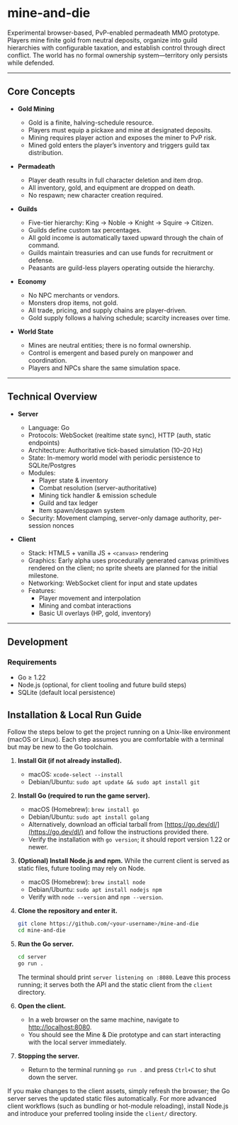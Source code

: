 # mine-and-die

Experimental browser-based, PvP-enabled permadeath MMO prototype. Players mine finite gold from neutral deposits, organize into guild hierarchies with configurable taxation, and establish control through direct conflict. The world has no formal ownership system—territory only persists while defended.

---

## Core Concepts

- **Gold Mining**
  - Gold is a finite, halving-schedule resource.
  - Players must equip a pickaxe and mine at designated deposits.
  - Mining requires player action and exposes the miner to PvP risk.
  - Mined gold enters the player’s inventory and triggers guild tax distribution.

- **Permadeath**
  - Player death results in full character deletion and item drop.
  - All inventory, gold, and equipment are dropped on death.
  - No respawn; new character creation required.

- **Guilds**
  - Five-tier hierarchy: King → Noble → Knight → Squire → Citizen.
  - Guilds define custom tax percentages.
  - All gold income is automatically taxed upward through the chain of command.
  - Guilds maintain treasuries and can use funds for recruitment or defense.
  - Peasants are guild-less players operating outside the hierarchy.

- **Economy**
  - No NPC merchants or vendors.
  - Monsters drop items, not gold.
  - All trade, pricing, and supply chains are player-driven.
  - Gold supply follows a halving schedule; scarcity increases over time.

- **World State**
  - Mines are neutral entities; there is no formal ownership.
  - Control is emergent and based purely on manpower and coordination.
  - Players and NPCs share the same simulation space.

---

## Technical Overview

- **Server**
  - Language: Go
  - Protocols: WebSocket (realtime state sync), HTTP (auth, static endpoints)
  - Architecture: Authoritative tick-based simulation (10–20 Hz)
  - State: In-memory world model with periodic persistence to SQLite/Postgres
  - Modules:
    - Player state & inventory
    - Combat resolution (server-authoritative)
    - Mining tick handler & emission schedule
    - Guild and tax ledger
    - Item spawn/despawn system
  - Security: Movement clamping, server-only damage authority, per-session nonces

- **Client**
  - Stack: HTML5 + vanilla JS + `<canvas>` rendering
  - Graphics: Early alpha uses procedurally generated canvas primitives rendered on the client; no sprite sheets are planned for the initial milestone.
  - Networking: WebSocket client for input and state updates
  - Features:
    - Player movement and interpolation
    - Mining and combat interactions
    - Basic UI overlays (HP, gold, inventory)

---

## Development

### Requirements
- Go ≥ 1.22
- Node.js (optional, for client tooling and future build steps)
- SQLite (default local persistence)

## Installation & Local Run Guide

Follow the steps below to get the project running on a Unix-like environment (macOS or Linux). Each step assumes you are comfortable with a terminal but may be new to the Go toolchain.

1. **Install Git (if not already installed).**
   - macOS: `xcode-select --install`
   - Debian/Ubuntu: `sudo apt update && sudo apt install git`

2. **Install Go (required to run the game server).**
   - macOS (Homebrew): `brew install go`
   - Debian/Ubuntu: `sudo apt install golang`
   - Alternatively, download an official tarball from [https://go.dev/dl/](https://go.dev/dl/) and follow the instructions provided there.
   - Verify the installation with `go version`; it should report version 1.22 or newer.

3. **(Optional) Install Node.js and npm.** While the current client is served as static files, future tooling may rely on Node.
   - macOS (Homebrew): `brew install node`
   - Debian/Ubuntu: `sudo apt install nodejs npm`
   - Verify with `node --version` and `npm --version`.

4. **Clone the repository and enter it.**
   ```bash
   git clone https://github.com/<your-username>/mine-and-die
   cd mine-and-die
   ```

5. **Run the Go server.**
   ```bash
   cd server
   go run .
   ```
   The terminal should print `server listening on :8080`. Leave this process running; it serves both the API and the static client from the `client` directory.

6. **Open the client.**
   - In a web browser on the same machine, navigate to [http://localhost:8080](http://localhost:8080).
   - You should see the Mine & Die prototype and can start interacting with the local server immediately.

7. **Stopping the server.**
   - Return to the terminal running `go run .` and press `Ctrl+C` to shut down the server.

If you make changes to the client assets, simply refresh the browser; the Go server serves the updated static files automatically. For more advanced client workflows (such as bundling or hot-module reloading), install Node.js and introduce your preferred tooling inside the `client/` directory.
